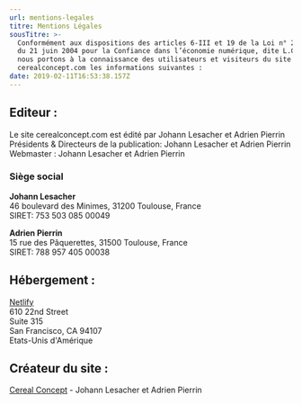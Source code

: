```yaml
---
url: mentions-legales
titre: Mentions Légales
sousTitre: >-
  Conformément aux dispositions des articles 6-III et 19 de la Loi n° 2004-575
  du 21 juin 2004 pour la Confiance dans l’économie numérique, dite L.C.E.N.,
  nous portons à la connaissance des utilisateurs et visiteurs du site :
  cerealconcept.com les informations suivantes :
date: 2019-02-11T16:53:38.157Z
---
```

## Editeur :

Le site cerealconcept.com est édité par Johann Lesacher et Adrien Pierrin\
Présidents & Directeurs de la publication: Johann Lesacher et Adrien Pierrin\
Webmaster : Johann Lesacher et Adrien Pierrin

### Siège social

**Johann Lesacher**\
46 boulevard des Minimes, 31200 Toulouse, France\
SIRET: 753 503 085 00049

**Adrien Pierrin**\
15 rue des Pâquerettes, 31500 Toulouse, France\
SIRET: 788 957 405 00038

## Hébergement :

[Netlify](https://www.netlify.com/)\
610 22nd Street\
Suite 315\
San Francisco, CA 94107\
Etats-Unis d'Amérique

## Créateur du site :

[Cereal Concept](https://cerealconcept.com/) - Johann Lesacher et Adrien Pierrin
